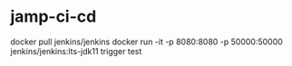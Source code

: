 # jamp-ci-cd
docker pull jenkins/jenkins
docker run -it -p 8080:8080 -p 50000:50000 jenkins/jenkins:lts-jdk11
trigger test


